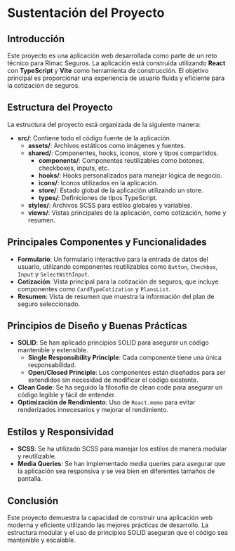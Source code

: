 # Sustentación del Proyecto

## Introducción

Este proyecto es una aplicación web desarrollada como parte de un reto técnico para Rimac Seguros. La aplicación está construida utilizando **React** con **TypeScript** y **Vite** como herramienta de construcción. El objetivo principal es proporcionar una experiencia de usuario fluida y eficiente para la cotización de seguros.

## Estructura del Proyecto

La estructura del proyecto está organizada de la siguiente manera:

- **src/**: Contiene todo el código fuente de la aplicación.
  - **assets/**: Archivos estáticos como imágenes y fuentes.
  - **shared/**: Componentes, hooks, iconos, store y tipos compartidos.
    - **components/**: Componentes reutilizables como botones, checkboxes, inputs, etc.
    - **hooks/**: Hooks personalizados para manejar lógica de negocio.
    - **icons/**: Iconos utilizados en la aplicación.
    - **store/**: Estado global de la aplicación utilizando un store.
    - **types/**: Definiciones de tipos TypeScript.
  - **styles/**: Archivos SCSS para estilos globales y variables.
  - **views/**: Vistas principales de la aplicación, como cotización, home y resumen.

## Principales Componentes y Funcionalidades

- **Formulario**: Un formulario interactivo para la entrada de datos del usuario, utilizando componentes reutilizables como `Button`, `Checkbox`, `Input` y `SelectWithInput`.
- **Cotización**: Vista principal para la cotización de seguros, que incluye componentes como `CardTypeCotization` y `PlansList`.
- **Resumen**: Vista de resumen que muestra la información del plan de seguro seleccionado.

## Principios de Diseño y Buenas Prácticas

- **SOLID**: Se han aplicado principios SOLID para asegurar un código mantenible y extensible.
  - **Single Responsibility Principle**: Cada componente tiene una única responsabilidad.
  - **Open/Closed Principle**: Los componentes están diseñados para ser extendidos sin necesidad de modificar el código existente.
- **Clean Code**: Se ha seguido la filosofía de clean code para asegurar un código legible y fácil de entender.
- **Optimización de Rendimiento**: Uso de `React.memo` para evitar renderizados innecesarios y mejorar el rendimiento.

## Estilos y Responsividad

- **SCSS**: Se ha utilizado SCSS para manejar los estilos de manera modular y reutilizable.
- **Media Queries**: Se han implementado media queries para asegurar que la aplicación sea responsiva y se vea bien en diferentes tamaños de pantalla.

## Conclusión

Este proyecto demuestra la capacidad de construir una aplicación web moderna y eficiente utilizando las mejores prácticas de desarrollo. La estructura modular y el uso de principios SOLID aseguran que el código sea mantenible y escalable.
